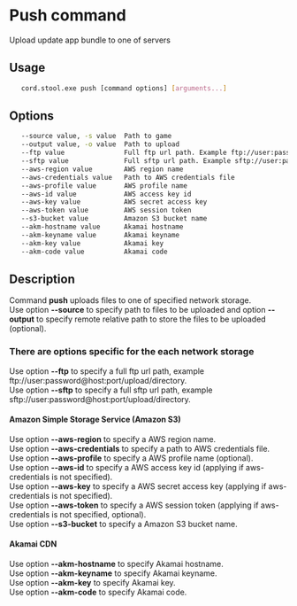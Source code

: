 # Push command
   Upload update app bundle to one of servers

## Usage
```sh
   cord.stool.exe push [command options] [arguments...]
```

## Options
```sh
   --source value, -s value  Path to game
   --output value, -o value  Path to upload
   --ftp value               Full ftp url path. Example ftp://user:password@host:port/upload/directory
   --sftp value              Full sftp url path. Example sftp://user:password@host:port/upload/directory
   --aws-region value        AWS region name
   --aws-credentials value   Path to AWS credentials file
   --aws-profile value       AWS profile name
   --aws-id value            AWS access key id
   --aws-key value           AWS secret access key
   --aws-token value         AWS session token
   --s3-bucket value         Amazon S3 bucket name
   --akm-hostname value      Akamai hostname
   --akm-keyname value       Akamai keyname
   --akm-key value           Akamai key
   --akm-code value          Akamai code
```

## Description
   Command **push** uploads files to one of specified network storage.</br>
   Use option **--source** to specify path to files to be uploaded and option **--output** to specify remote relative path to store the files to be uploaded  (optional).</br>
### There are options specific for the each network storage
   Use option **--ftp** to specify a full ftp url path, example ftp://user:password@host:port/upload/directory.</br>
   Use option **--sftp** to specify a full sftp url path, example sftp://user:password@host:port/upload/directory.</br>
#### Amazon Simple Storage Service (Amazon S3)
   Use option **--aws-region** to specify a AWS region name.</br>
   Use option **--aws-credentials** to specify a path to AWS credentials file.</br>
   Use option **--aws-profile** to specify a AWS profile name (optional).</br>
   Use option **--aws-id** to specify a AWS access key id (applying if aws-credentials is not specified).</br>
   Use option **--aws-key** to specify a AWS secret access key (applying if aws-credentials is not specified).</br>
   Use option **--aws-token** to specify a AWS session token (applying if aws-credentials is not specified, optional).</br>
   Use option **--s3-bucket** to specify a Amazon S3 bucket name.</br>
#### Akamai CDN
   Use option **--akm-hostname** to specify Akamai hostname.</br>
   Use option **--akm-keyname** to specify Akamai keyname.</br>
   Use option **--akm-key** to specify Akamai key.</br>
   Use option **--akm-code** to specify Akamai code.</br>
